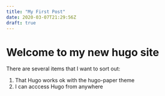 ```yaml
---
title: "My First Post"
date: 2020-03-07T21:29:56Z
draft: true
---
```

# Welcome to my new hugo site

There are several items that I want to sort out:

  1. That Hugo works ok with the hugo-paper theme
  2. I can acccess Hugo from anywhere

